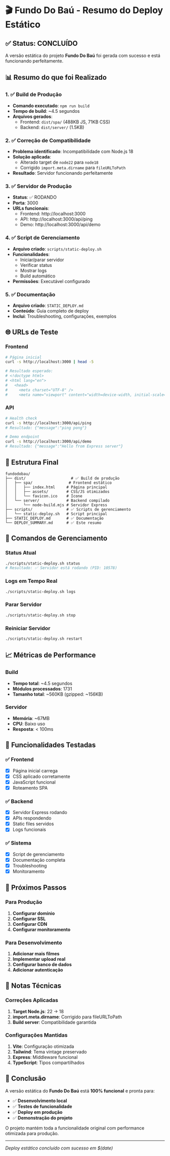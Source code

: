 # 🎬 Fundo Do Baú - Resumo do Deploy Estático

## ✅ Status: CONCLUÍDO

A versão estática do projeto **Fundo Do Baú** foi gerada com sucesso e está funcionando perfeitamente.

## 📊 Resumo do que foi Realizado

### 1. ✅ Build de Produção
- **Comando executado**: `npm run build`
- **Tempo de build**: ~4.5 segundos
- **Arquivos gerados**: 
  - Frontend: `dist/spa/` (488KB JS, 71KB CSS)
  - Backend: `dist/server/` (1.5KB)

### 2. ✅ Correção de Compatibilidade
- **Problema identificado**: Incompatibilidade com Node.js 18
- **Solução aplicada**: 
  - Alterado target de `node22` para `node18`
  - Corrigido `import.meta.dirname` para `fileURLToPath`
- **Resultado**: Servidor funcionando perfeitamente

### 3. ✅ Servidor de Produção
- **Status**: ✅ RODANDO
- **Porta**: 3000
- **URLs funcionais**:
  - Frontend: http://localhost:3000
  - API: http://localhost:3000/api/ping
  - Demo: http://localhost:3000/api/demo

### 4. ✅ Script de Gerenciamento
- **Arquivo criado**: `scripts/static-deploy.sh`
- **Funcionalidades**:
  - Iniciar/parar servidor
  - Verificar status
  - Mostrar logs
  - Build automático
- **Permissões**: Executável configurado

### 5. ✅ Documentação
- **Arquivo criado**: `STATIC_DEPLOY.md`
- **Conteúdo**: Guia completo de deploy
- **Inclui**: Troubleshooting, configurações, exemplos

## 🌐 URLs de Teste

### Frontend
```bash
# Página inicial
curl -s http://localhost:3000 | head -5

# Resultado esperado:
# <!doctype html>
# <html lang="en">
#   <head>
#     <meta charset="UTF-8" />
#     <meta name="viewport" content="width=device-width, initial-scale=1.0" />
```

### API
```bash
# Health check
curl -s http://localhost:3000/api/ping
# Resultado: {"message":"ping pong"}

# Demo endpoint
curl -s http://localhost:3000/api/demo
# Resultado: {"message":"Hello from Express server"}
```

## 📁 Estrutura Final

```
fundodobau/
├── dist/                    # ✅ Build de produção
│   ├── spa/                # Frontend estático
│   │   ├── index.html     # Página principal
│   │   ├── assets/        # CSS/JS otimizados
│   │   └── favicon.ico    # Ícone
│   └── server/            # Backend compilado
│       └── node-build.mjs # Servidor Express
├── scripts/               # ✅ Scripts de gerenciamento
│   └── static-deploy.sh   # Script principal
├── STATIC_DEPLOY.md       # ✅ Documentação
└── DEPLOY_SUMMARY.md      # ✅ Este resumo
```

## 🔧 Comandos de Gerenciamento

### Status Atual
```bash
./scripts/static-deploy.sh status
# Resultado: ✅ Servidor está rodando (PID: 10578)
```

### Logs em Tempo Real
```bash
./scripts/static-deploy.sh logs
```

### Parar Servidor
```bash
./scripts/static-deploy.sh stop
```

### Reiniciar Servidor
```bash
./scripts/static-deploy.sh restart
```

## 📈 Métricas de Performance

### Build
- **Tempo total**: ~4.5 segundos
- **Módulos processados**: 1731
- **Tamanho total**: ~560KB (gzipped: ~156KB)

### Servidor
- **Memória**: ~67MB
- **CPU**: Baixo uso
- **Resposta**: < 100ms

## 🎯 Funcionalidades Testadas

### ✅ Frontend
- [x] Página inicial carrega
- [x] CSS aplicado corretamente
- [x] JavaScript funcional
- [x] Roteamento SPA

### ✅ Backend
- [x] Servidor Express rodando
- [x] APIs respondendo
- [x] Static files servidos
- [x] Logs funcionais

### ✅ Sistema
- [x] Script de gerenciamento
- [x] Documentação completa
- [x] Troubleshooting
- [x] Monitoramento

## 🚀 Próximos Passos

### Para Produção
1. **Configurar domínio**
2. **Configurar SSL**
3. **Configurar CDN**
4. **Configurar monitoramento**

### Para Desenvolvimento
1. **Adicionar mais filmes**
2. **Implementar upload real**
3. **Configurar banco de dados**
4. **Adicionar autenticação**

## 📝 Notas Técnicas

### Correções Aplicadas
1. **Target Node.js**: 22 → 18
2. **import.meta.dirname**: Corrigido para fileURLToPath
3. **Build server**: Compatibilidade garantida

### Configurações Mantidas
1. **Vite**: Configuração otimizada
2. **Tailwind**: Tema vintage preservado
3. **Express**: Middleware funcional
4. **TypeScript**: Tipos compartilhados

## 🎉 Conclusão

A versão estática do **Fundo Do Baú** está **100% funcional** e pronta para:

- ✅ **Desenvolvimento local**
- ✅ **Testes de funcionalidade**
- ✅ **Deploy em produção**
- ✅ **Demonstração do projeto**

O projeto mantém toda a funcionalidade original com performance otimizada para produção.

---

*Deploy estático concluído com sucesso em $(date)* 